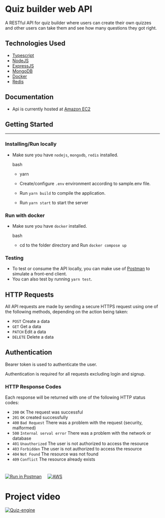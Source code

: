 # Quiz builder web API

A RESTful API for quiz builder where users can create their own quizzes and other users can take them and see how many questions they got right.

## Technologies Used

- [Typescript](https://www.typescriptlang.org/)
- [NodeJS](https://nodejs.org/en/download/)
- [ExpressJS](https://expressjs.com/)
- [MongoDB](https://www.mongodb.com/)
- [Docker](https://www.docker.com/)
- [Redis](https://redis.io/)

## Documentation

- Api is currently hosted at [Amazon EC2](http://3.138.190.59/)

## Getting Started

---

### Installing/Run locally

- Make sure you have `nodejs`, `mongodb`, `redis` installed.

  bash

  - yarn

  - Create/configure `.env` environment according to sample.env file.

  - Run `yarn build` to compile the application.
  - Run `yarn start` to start the server

### Run with docker

- Make sure you have `docker` installed.

  bash

  - cd to the folder directory and Run `docker compose up`

### Testing

- To test or consume the API locally, you can make use of [Postman](https://documenter.getpostman.com/view/19915303/VUjTmPCY) to simulate a front-end client.
- You can also test by running `yarn test`.

## HTTP Requests

All API requests are made by sending a secure HTTPS request using one of the following methods, depending on the action being taken:

- `POST` Create a data
- `GET` Get a data
- `PATCH` Edit a data
- `DELETE` Delete a data

## Authentication

Bearer token is used to authenticate the user.

Authentication is required for all requests excluding login and signup.

### HTTP Response Codes

Each response will be returned with one of the following HTTP status codes:

- `200` `OK` The request was successful
- `201` `OK` created successfully
- `400` `Bad Request` There was a problem with the request (security, malformed)
- `500` `Internal serval error` There was a problem with the network or database
- `401` `Unauthorized` The user is not authorized to access the resource
- `403` `Forbidden` The user is not authorized to access the resource
- `404` `Not Found` The resource was not found
- `409` `Conflict` The resource already exists

#

#

[![Run in Postman](https://run.pstmn.io/button.svg)](https://documenter.getpostman.com/view/19915303/VUjTmPCY)     [![AWS](https://a0.awsstatic.com/libra-css/images/logos/aws_smile-header-desktop-en-white_59x35.png)](http://ec2-3-138-190-59.us-east-2.compute.amazonaws.com//)

#

# Project video

[![Quiz-engine](https://res.cloudinary.com/appoga/image/upload/v1660810118/quiz-engine_agdqi6.png)](https://res.cloudinary.com/appoga/video/upload/v1660810860/Quiz_Engine_API_Demo_trvlen.mp4 "Quiz-engine API demo")

#

